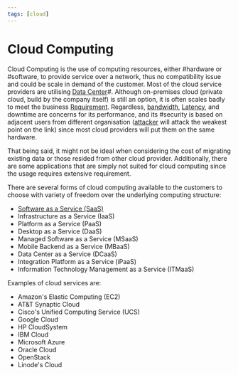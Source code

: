 ```yaml
---
tags: [cloud]
---
```


# Cloud Computing

Cloud Computing is the use of computing resources, either #hardware or
#software, to provide service over a network, thus no compatibility issue and
could be scale in demand of the customer. Most of the cloud service providers
are utilising [Data Center](202210012205.md)#. Although on-premises cloud
(private cloud, build by the company itself) is still an option, it is often
scales badly to meet the business [Requirement](202303251303.md). Regardless,
[bandwidth](202304191208.md), [Latency](202304111955.md), and downtime are
concerns for its performance, and its #security is based on adjacent users from
different organisation ([attacker](202301021642.md) will attack the weakest
point on the link) since most cloud providers will put them on the same
hardware.

That being said, it might not be ideal when considering the cost of migrating
existing data or those resided from other cloud provider. Additionally, there
are some applications that are simply not suited for cloud computing since the
usage requires extensive requirement.

There are several forms of cloud computing available to the customers to choose
with variety of freedom over the underlying computing structure:
- [Software as a Service (SaaS)](202304161334.md)
- Infrastructure as a Service (IaaS)
- Platform as a Service (PaaS)
- Desktop as a Service (DaaS)
- Managed Software as a Service (MSaaS)
- Mobile Backend as a Service (MBaaS)
- Data Center as a Service (DCaaS)
- Integration Platform as a Service (iPaaS)
- Information Technology Management as a Service (ITMaaS)

Examples of cloud services are:
- Amazon's Elastic Computing (EC2)
- AT&T Synaptic Cloud
- Cisco's Unified Computing Service (UCS)
- Google Cloud
- HP CloudSystem
- IBM Cloud
- Microsoft Azure
- Oracle Cloud
- OpenStack
- Linode's Cloud

